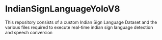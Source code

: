 # IndianSignLanguageYoloV8
This repository consists of a custom Indian Sign Language Dataset and the various files required to execute real-time indian sign language detection and speech conversion
